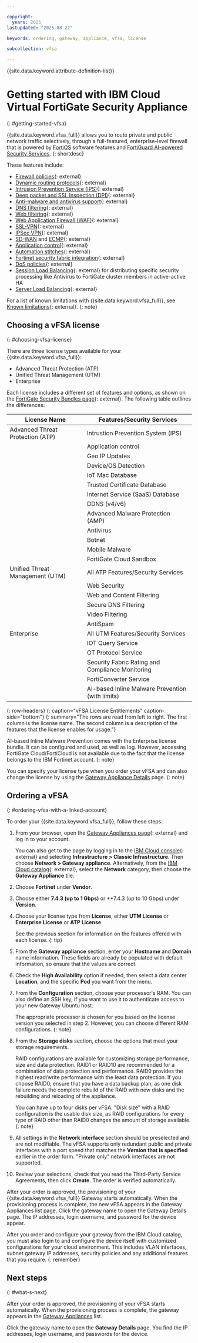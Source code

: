 ```yaml
---

copyright:
  years: 2025
lastupdated: "2025-08-22"

keywords: ordering, gateway, appliance, vfsa, license

subcollection: vfsa

---
```


{{site.data.keyword.attribute-definition-list}}

# Getting started with IBM Cloud Virtual FortiGate Security Appliance
{: #getting-started-vfsa}

{{site.data.keyword.vfsa_full}} allows you to route private and public network traffic selectively, through a full-featured, enterprise-level firewall that is powered by [FortiOS](https://www.fortinet.com/products/fortigate/fortios) software features and [FortiGuard AI-powered Security Services](https://www.fortinet.com/solutions/enterprise-midsize-business/security-as-a-service/fortiguard-subscriptions).
{: shortdesc}

These features include:

* [Firewall policies](https://docs.fortinet.com/document/FortiGate/7.4.3/administration-guide/656084/firewall-policy){: external}
* [Dynamic routing protocols](https://docs.fortinet.com/document/FortiGate/7.4.3/administration-guide/479509/dynamic-routing){: external}
* [Intrusion Prevention Service (IPS)](https://www.fortinet.com/support/support-services/fortiguard-security-subscriptions/intrusion-prevention){: external}
* [Deep packet and SSL Inspection (DPI)](https://www.fortinet.com/resources/cyberglossary/dpi-deep-packet-inspection){: external}
* [Anti-malware and antivirus support](https://www.fortinet.com/support/support-services/fortiguard-security-subscriptions/antivirus){: external}
* [DNS filtering](https://www.fortinet.com/support/support-services/fortiguard-security-subscriptions/dns-security){: external}
* [Web filtering](https://www.fortinet.com/support/support-services/fortiguard-security-subscriptions/web-filtering){: external}
* [Web Application Firewall (WAF)](https://www.fortinet.com/products/web-application-firewall/fortiweb){: external}
* [SSL-VPN](https://www.fortinet.com/resources/cyberglossary/ssl-vpn){: external}
* [IPSec VPN](https://docs.fortinet.com/document/FortiGate/7.4.3/administration-guide/520377/ipsec-vpns){: external}
* [SD-WAN](https://www.fortinet.com/resources/cyberglossary/sd-wan-explained) and [ECMP](https://docs.fortinet.com/document/FortiGate/7.4.3/administration-guide/25967/equal-cost-multi-path){: external}
* [Application control](https://www.fortinet.com/support/support-services/fortiguard-security-subscriptions/application-control){: external}
* [Automation stitches](https://docs.fortinet.com/document/FortiGate/7.4.3/administration-guide/139441/automation-stitches){: external}
* [Fortinet security fabric integration](https://www.fortinet.com/solutions/enterprise-midsize-business/security-fabric){: external}
* [DoS policies](https://docs.fortinet.com/document/fortigate/7.4.3/administration-guide/771644/dos-policy){: external}
* [Session Load Balancing](https://docs.fortinet.com/document/fortigate/7.4.3/administration-guide/771644/dos-policy){: external} for distributing specific security processing like Antivirus to FortiGate cluster members in active-active HA
* [Server Load Balancing](https://docs.fortinet.com/document/fortigate/7.4.3/administration-guide/713497/virtual-server-load-balance){: external}

For a list of known limitations with {{site.data.keyword.vfsa_full}}, see [Known limitations](/docs/vfsa?topic=vfsa-known-limitations-for-ibm-cloud-vfsa){: external}.
{: note}

## Choosing a vFSA license
{: #choosing-vfsa-license}

There are three license types available for your {{site.data.keyword.vfsa_full}}:

* Advanced Threat Protection (ATP)
* Unified Threat Management (UTM)
* Enterprise

Each license includes a different set of features and options, as shown on the [FortiGate Security Bundles page](https://www.fortinet.com/support/support-services/fortiguard-security-subscriptions/fortigate-security-bundles){: external}. The following table outlines the differences:

| License Name                     | Features/Security Services                       |
|----------------------------------|--------------------------------------------------|
| Advanced Threat Protection (ATP) | Intrustion Prevention System (IPS)               |
|                                  | Application control                              |
|                                  | Geo IP Updates                                   |
|                                  | Device/OS Detection                              |
|                                  | IoT Mac Database                                 |
|                                  | Trusted Certificate Database                     |
|                                  | Internet Service (SaaS) Database                 |
|                                  | DDNS (v4/v6)                                     |
|                                  | Advanced Malware Protection (AMP)                |
|                                  | Antivirus                                        |
|                                  | Botnet                                           |
|                                  | Mobile Malware                                   |
|                                  | FortiGate Cloud Sandbox                          |
| Unified Threat Management (UTM)  | All ATP Features/Security Services               |
|                                  | Web Security                                     |
|                                  | Web and Content Filtering                        |
|                                  | Secure DNS Filtering                             |
|                                  | Video Filtering                                  |
|                                  | AntiSpam                                         |
| Enterprise                       | All UTM Features/Security Services               |
|                                  | IOT Query Service                                |
|                                  | OT Protocol Service                              |
|                                  | Security Fabric Rating and Compliance Monitoring |
|                                  | FortiConverter Service                           |
|                                  | AI-based Inline Malware Prevention (with limits) |
{: row-headers}
{: caption="vFSA License Entitlements" caption-side="bottom"}
{: summary="The rows are read from left to right. The first column is the license name. The second column is a description of the features that the license enables for usage."}

AI-based Inline Malware Prevention comes with the Enterprise license bundle. It can be configured and used, as well as log. However, accessing FortiGate Cloud/FortiCloud is not available due to the fact that the license belongs to the IBM Fortinet account.
{: note}

You can specify your license type when you order your vFSA and can also change the license by using the [Gateway Appliance Details](/docs/vfsa?topic=vfsa-vfsa-licenses#vfsa-licenses) page.
{: note}

## Ordering a vFSA
{: #ordering-vfsa-with-a-linked-account}

To order your {{site.data.keyword.vfsa_full}}, follow these steps:

1. From your browser, open the [Gateway Appliances page](/gen1/infrastructure/provision/gateway){: external} and log in to your account.

   You can also get to the page by logging in to the [IBM Cloud console](/login){: external} and selecting **Infrastructure > Classic Infrastructure**. Then choose **Network > Gateway appliance**. Alternatively, from the [IBM Cloud catalog](/catalog){: external}, select the **Network** category, then choose the **Gateway Appliance** tile.

1. Choose **Fortinet** under **Vendor**.
1. Choose either **7.4.3 (up to 1 Gbps)** or **7.4.3 (up to 10 Gbps) under **Version**.
1. Choose your license type from **License**, either **UTM License** or **Enterprise License** or **ATP License**.

   See the previous section for information on the features offered with each license.
   {: tip}

1. From the **Gateway appliance** section, enter your **Hostname** and **Domain** name information. These fields are already be populated with default information, so ensure that the values are correct.
1. Check the **High Availability** option if needed, then select a data center **Location**, and the specific **Pod** you want from the menu.
1. From the **Configuration** section, choose your processor's RAM. You can also define an SSH key, if you want to use it to authenticate access to your new Gateway Ubuntu host.

   The appropriate processor is chosen for you based on the license version you selected in step 2. However, you can choose different RAM configurations.
   {: note}

1. From the **Storage disks** section, choose the options that meet your storage requirements.

   RAID configurations are available for customizing storage performance, size and data protection. RAID1 or RAID10 are recommended for a combination of data protection and performance. RAID0 provides the highest read/write performance with the least data protection. If you choose RAID0, ensure that you have a data backup plan, as one disk failure needs the complete rebuild of the RAID with new disks and the rebuilding and reloading of the appliance.

   You can have up to four disks per vFSA. "Disk size" with a RAID configuration is the usable disk size, as RAID configurations for every type of RAID other than RAID0 changes the amount of storage available.
   {: note}

1. All settings in the **Network interface** section should be preselected and are not modifiable. The vFSA supports only redundant public and private interfaces with a port speed that matches the **Version that is specified** earlier in the order form. "Private only" network interfaces are not supported.
1. Review your selections, check that you read the Third-Party Service Agreements, then click **Create**. The order is verified automatically.

After your order is approved, the provisioning of your {{site.data.keyword.vfsa_full}} Gateway starts automatically. When the provisioning process is complete, the new vFSA appears in the Gateway Appliances list page. Click the gateway name to open the Gateway Details page. The IP addresses, login username, and password for the device appear.

After you order and configure your gateway from the IBM Cloud catalog, you must also login to and configure the device itself with customized configurations for your cloud environment. This includes VLAN interfaces, subnet gateway IP addresses, security policies and any additional features that you require.
{: remember}

## Next steps
{: #what-s-next}

After your order is approved, the provisioning of your vFSA starts automatically. When the provisioning process is complete, the gateway appears in the [Gateway Appliances](/docs/gateway-appliance?topic=gateway-appliance-viewing-all-gateway-appliances) list.

Click the gateway name to open the **Gateway Details** page. You find the IP addresses, login username, and passwords for the device.
